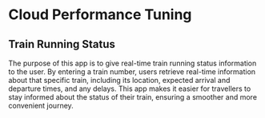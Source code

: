 # Cloud Performance Tuning
## Train Running Status
The purpose of this app is to give real-time train running status information to the user. By entering a train number, users retrieve real-time information about that specific train, including its location, expected arrival and departure times, and any delays. This app makes it easier for travellers to stay informed about the status of their train, ensuring a smoother and more convenient journey.

